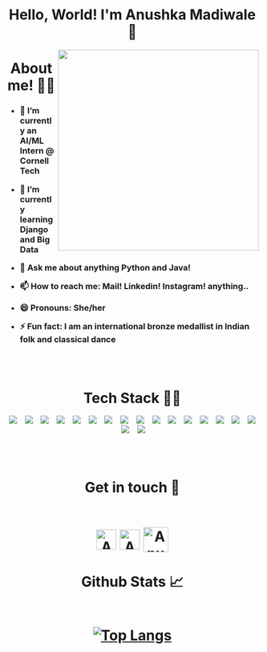 <h1 align="center">Hello, World! I'm Anushka Madiwale 👋 </h1>

<img class="fit-picture" align="right"
     width="400" height="400"
     src="https://i.imgur.com/28XJuZE.jpg">
<h1 align="center">About me! 👩🏻</h1>

<!--
Here are some ideas to get you started:
-->
<h3>
     
- 🔭 I’m currently an AI/ML Intern @ Cornell Tech
     
- 🌱 I’m currently learning Django and Big Data
     
- 💬 Ask me about anything Python and Java!  
     
- 📫 How to reach me: Mail! Linkedin! Instagram! anything..
  
- 😄 Pronouns: She/her
     
- ⚡ Fun fact: I am an international bronze medallist in Indian folk and classical dance
</h3>
<br />
<br>

<h1 align="center">Tech Stack 👩‍💻</h1>
<p align="center">
  <img src="https://img.shields.io/badge/django-092E20.svg?&style=for-the-badge&logo=django&logoColor=white" />&nbsp;&nbsp;&nbsp;
  <img src="https://img.shields.io/badge/python-3670A0?style=for-the-badge&logo=python&logoColor=ffdd54" />&nbsp;&nbsp;&nbsp;
  <img src="https://img.shields.io/badge/bootstrap-563d7c.svg?&style=for-the-badge&logo=bootstrap&logoColor=white" />&nbsp;&nbsp;&nbsp;
  <img src="https://img.shields.io/badge/flask-FFFFFF.svg?&style=for-the-badge&logo=flask&logoColor=black" />&nbsp;&nbsp;&nbsp;
  <img src="https://img.shields.io/badge/javascript-%23323330.svg?style=for-the-badge&logo=javascript&logoColor=%23F7DF1E"      />&nbsp;&nbsp;&nbsp;
  <img src="https://img.shields.io/badge/git-%23F05033.svg?style=for-the-badge&logo=git&logoColor=white"/>&nbsp;&nbsp;&nbsp;
  <img src="https://img.shields.io/badge/Keras-%23D00000.svg?style=for-the-badge&logo=Keras&logoColor=white"/>&nbsp;&nbsp;&nbsp;
  <img src="https://img.shields.io/badge/numpy-%23013243.svg?style=for-the-badge&logo=numpy&logoColor=white"/>&nbsp;&nbsp;&nbsp;
  <img src="https://img.shields.io/badge/pandas-%23150458.svg?style=for-the-badge&logo=pandas&logoColor=white"/>&nbsp;&nbsp;&nbsp;
  <img src="https://img.shields.io/badge/scikit--learn-%23F7931E.svg?style=for-the-badge&logo=scikit-learn&logoColor=white"/>&nbsp;&nbsp;&nbsp; 
  <img src="https://img.shields.io/badge/c++-%2300599C.svg?style=for-the-badge&logo=c%2B%2B&logoColor=white"/>&nbsp;&nbsp;&nbsp; 
  <img src="https://img.shields.io/badge/c-%2300599C.svg?style=for-the-badge&logo=c&logoColor=white"/>&nbsp;&nbsp;&nbsp; 
  <img src="https://img.shields.io/badge/css3-%231572B6.svg?style=for-the-badge&logo=css3&logoColor=white"/>&nbsp;&nbsp;&nbsp; 
  <img src="https://img.shields.io/badge/html5-%23E34F26.svg?style=for-the-badge&logo=html5&logoColor=white"/>&nbsp;&nbsp;&nbsp; 
  <img src="https://img.shields.io/badge/swift-F54A2A?style=for-the-badge&logo=swift&logoColor=white"/>&nbsp;&nbsp;&nbsp; 
  <img src="https://img.shields.io/badge/react-%2320232a.svg?style=for-the-badge&logo=react&logoColor=%2361DAFB"/>&nbsp;&nbsp;&nbsp; 
  <img src="https://img.shields.io/badge/Next-black?style=for-the-badge&logo=next.js&logoColor=white"/>&nbsp;&nbsp;&nbsp; 
  <img src="https://img.shields.io/badge/mysql-%2300f.svg?style=for-the-badge&logo=mysql&logoColor=white"/>&nbsp;&nbsp;&nbsp; 
</p>     

<br />
<br>


<h1 align="center">Get in touch 🤝
<br />
<br>

[<img align="center" alt="Anushka Madiwale | Linkedln" width="40px" src="https://cdn2.iconfinder.com/data/icons/social-media-2285/512/1_Linkedin_unofficial_colored_svg-512.png" />][linkedin]
[<img align="center" alt="Anushka Madiwale | Instagram" width="40px" src="https://cdn2.iconfinder.com/data/icons/social-media-2285/512/1_Instagram_colored_svg_1-512.png" />][instagram]
[<img align="center" alt="Anushka Madiwale | Gmail" width="50px" src="https://cdn4.iconfinder.com/data/icons/logos-brands-in-colors/48/google-gmail-512.png"/>][gmail]
</h1>

<h1 align="center">Github Stats 📈
<br />
<br>     
<!-- 
![Anushka's GitHub stats](https://github-readme-stats.vercel.app/api?username=anushkamadiwale04&show_icons=true&theme=dark&count_private=true&include_all_commits=true)   
-->
  
[![Top Langs](https://github-readme-stats.vercel.app/api/top-langs/?username=anushkamadiwale04&layout=compact&theme=dark)](https://github.com/anushkamadiwale04/github-readme-stats)

<!--
<p align="center">
   <img src="https://komarev.com/ghpvc/?username=anushkamadiwale04&label=PROFILE+VIEWS&style=flat-square&color=blue")
</p>  
-->

[linkedin]: https://www.linkedin.com/in/anushkamadiwale/
[instagram]: https://www.instagram.com/awwnushkaa_/
[gmail]: apmadiwa@asu.edu

<br /> 

